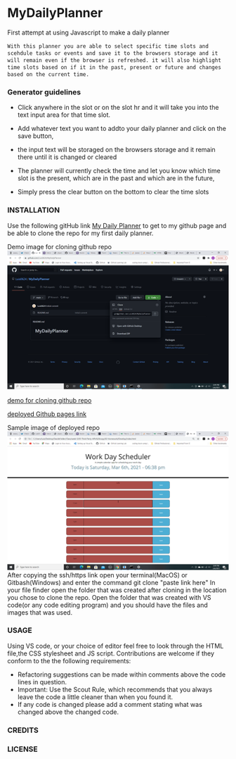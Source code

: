# MyDailyPlanner
First attempt at using Javascript to make a daily planner

    With this planner you are able to select specific time slots and scehdule tasks or events and save it to the browsers storage and it will remain even if the browser is refreshed. it will also highlight time slots based on if it in the past, present or future and changes based on the current time.

  ### Generator guidelines
  
  * Click anywhere in the slot or on the slot hr and it will take you into the text input area for that time slot.

  * Add whatever text you want to addto your daily planner and click on the save button,

  * the input text will be storaged on the browsers storage and it remain there until it is changed or cleared

  * The planner will currently check the time and let you know which time slot is the present, which are in the past and which are in the future,

  * Simply press the clear button on the bottom to clear the time slots

  
### INSTALLATION
Use the following gitHub link [My Daily Planner](https://github.com/Luis0624/MyDailyPlanner.git) to get to my github page and be able to clone the repo for my first daily planner.

Demo image for cloning github repo
![GitHub cloning ](Assets/images/GitHubCloning.png)

[demo for cloning github repo](https://github.com/Luis0624/MyDailyPlanner.git)

[deployed Github pages link](https://luis0624.github.io/MyDailyPlanner/)

Sample image of deployed repo
![Working Demo Picture ](Assets/images/WorkingDemo.png)
After copying the ssh/https link open your terminal(MacOS) or Gitbash(Windows) and enter the command git clone "paste link here"
In your file finder open the folder that was created after cloning in the location you chose to clone the repo. Open the folder that was created with VS code(or any code editing program) and you should have the files and images that was used. 

### USAGE

Using VS code, or your choice of editor feel free to look through the HTML file,the CSS stylesheet and JS script. Contributions are welcome if they conform to the the following requirements:

* Refactoring suggestions can be made within comments above the code lines in question.
* Important: Use the Scout Rule, which recommends that you always leave the code a little cleaner than when you found it.
* If any code is changed please add a comment stating what was changed above the changed code.


### CREDITS


### LICENSE
  
